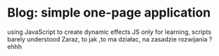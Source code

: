 # Blog: simple one-page application 
 using JavaScript to create dynamic effects
JS only for learning, scripts barely understood
Zaraz, to jak ,to ma działac, na zasadzie rozwijania ?
ehhh